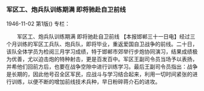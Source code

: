 ### 军区工、炮兵队训练期满  即将驰赴自卫前线

1946-11-02
第1版()
专栏：

　　军区工、炮兵队训练期满
    即将驰赴自卫前线
    【本报邯郸三十一日电】经过三个月训练的军区工兵队、炮兵队，即将毕业，重返爱国自卫战争的前线。二十日，该队全体学员为检阅三月学习成绩，特于邯郸市郊举行步炮协同演习，结果成绩极为优善，尤以迫击炮的特种射击，更是百发百中。军区王副司令员当场予以表扬，并希他们回前方后，也要在战争空隙中进行训练学习。最后王副司令员指出：战争是长期的，因此他号召全区军民，应战斗与学习结合起来，利用一切时间紧张的进行训练，以便不断的增加前线技术兵种，早日粉碎蒋介石的进攻。
